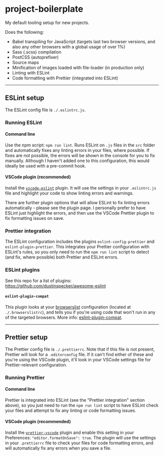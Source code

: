 # project-boilerplate

My default tooling setup for new projects.

Does the following:

* Babel transpiling for JavaScript (targets last two browser versions, and also any other browsers with a global usage of over 1%)
* Sass (.scss) compilation
* PostCSS (autoprefixer)
* Source maps
* Minification of images loaded with file-loader (in production only)
* Linting with ESLint
* Code formatting with Prettier (integrated into ESLint)

---

## ESLint setup

The ESLint config file is `./.eslintrc.js`.

### Running ESLint

#### Command line

Use the npm script: `npm run lint`. Runs ESLint on `.js` files in the `src` folder and automatically fixes any linting errors in your files, where possible. If fixes are not possible, the errors will be shown in the console for you to fix manually. Although I haven't added one to this configuration, this would ideally be used with a pre-commit hook.

#### VSCode plugin (recommended)

Install the [`vscode-eslint`](https://marketplace.visualstudio.com/items?itemName=esbenp.prettier-vscode) plugin. It will use the settings in your `.eslintrc.js` file and highlight your code to show linting errors and warnings.

There are further plugin options that will allow ESLint to fix linting errors automatically - please see the plugin page. I personally prefer to have ESLint just highlight the errors, and then use the VSCode Prettier plugin to fix formatting issues on save.

### Prettier integration

The ESLint configuration includes the plugins `eslint-config-prettier` and `eslint-plugin-prettier`. This integrates your Prettier configuration with ESLint's rules, so you only need to run the `npm run lint` script to detect (and fix, where possible) both Prettier and ESLint errors.

### ESLint plugins

See this repo for a list of plugins: https://github.com/dustinspecker/awesome-eslint

#### `eslint-plugin-compat`

This plugin looks at your [browserslist](https://github.com/ai/browserslist) configuration (located at `./.browserslistrc`), and tells you if you're using code that won't run in any of the targeted browsers. More info: [eslint-plugin-compat](https://github.com/amilajack/eslint-plugin-compat).

---

## Prettier setup

The Prettier config file is `./.prettierrc`. Note that if this file is not present, Prettier will look for a `.editorconfig` file. If it can't find either of these and you're using the VSCode plugin, it'll look in your VSCode settings file for Prettier-relevant configuration.

### Running Prettier

#### Command line

Prettier is integrated into ESLint (see the "Prettier integration" section above), so you just need to run the `npm run lint` script to have ESLint check your files and attempt to fix any linting or code formatting issues.

#### VSCode plugin (recommended)

Install the [`prettier-vscode`](https://marketplace.visualstudio.com/items?itemName=esbenp.prettier-vscode) plugin and enable this setting in your Preferences: `"editor.formatOnSave": true`. The plugin will use the settings in your `.prettierrc` file to check your files for code formatting errors, and will automatically fix any errors when you save a file.
